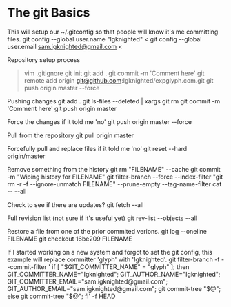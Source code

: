 The git Basics
==============


This will setup our ~/.gitconfig  so that people will know it's me committing files.
git config --global user.name "Igknighted" <
git config --global user.email sam.igknighted@gmail.com <

Repository setup process
> vim .gitignore
> git init
> git add .
> git commit -m 'Comment here'
> git remote add origin git@github.com:Igknighted/expglyph.com.git
> git push origin master --force

Pushing changes
git add .
git ls-files --deleted | xargs git rm
git commit -m 'Comment here'
git push origin master

Force the changes if it told me 'no'
git push origin master --force

Pull from the repository
git pull origin master

Forcefully pull and replace files if it told me 'no'
git reset --hard origin/master

Remove something from the history
git rm "FILENAME" --cache
git commit -m "Wiping history for FILENAME"
git filter-branch --force --index-filter "git rm -r -f --ignore-unmatch FILENAME" --prune-empty --tag-name-filter cat -- --all

Check to see if there are updates?
git fetch --all

Full revision list (not sure if it's useful yet)
git rev-list --objects --all

Restore a file from one of the prior commited verions.
git log --oneline FILENAME
git checkout 16be209 FILENAME

If I started working on a new system and forgot to set the git config, this example will replace committer 'glyph' with 'Igknighted'.
git filter-branch -f --commit-filter '
        if [ "$GIT_COMMITTER_NAME" = "glyph" ];
        then
                GIT_COMMITTER_NAME="Igknighted";
                GIT_AUTHOR_NAME="Igknighted";
                GIT_COMMITTER_EMAIL="sam.igknighted@gmail.com";
                GIT_AUTHOR_EMAIL="sam.igknighted@gmail.com";
                git commit-tree "$@";
        else
                git commit-tree "$@";
        fi' -f HEAD
